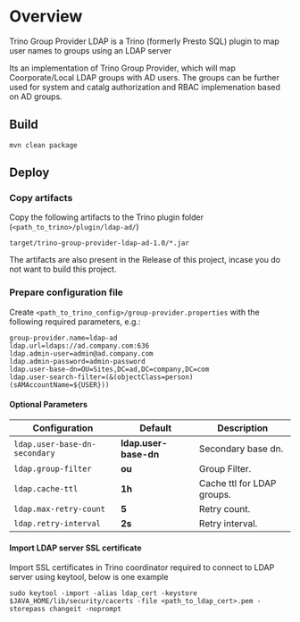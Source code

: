 # Overview

Trino Group Provider LDAP is a Trino (formerly Presto SQL) plugin to map user names to groups using an LDAP server 

Its an implementation of Trino Group Provider, which will map Coorporate/Local LDAP groups with AD users.
The groups can be further used for system and catalg authorization and RBAC implemenation based on AD groups.

## Build

```
mvn clean package
```

## Deploy

### Copy artifacts

Copy the following artifacts to the Trino plugin folder (`<path_to_trino>/plugin/ldap-ad/`)

```
target/trino-group-provider-ldap-ad-1.0/*.jar
```

The artifacts are also present in the Release of this project, incase you do not want to build this project.

### Prepare configuration file

Create `<path_to_trino_config>/group-provider.properties` with the following required parameters, e.g.:

```
group-provider.name=ldap-ad
ldap.url=ldaps://ad.company.com:636
ldap.admin-user=admin@ad.company.com
ldap.admin-password=admin-password
ldap.user-base-dn=OU=Sites,DC=ad,DC=company,DC=com
ldap.user-search-filter=(&(objectClass=person)(sAMAccountName=${USER}))
```

#### Optional Parameters

| Configuration                            | Default  | Description                |
| ---------------------------------------- | -------- | -------------------------- |
| `ldap.user-base-dn-secondary`   | **ldap.user-base-dn** | Secondary base dn.    |
| `ldap.group-filter` | **ou** | Group Filter. |
| `ldap.cache-ttl` | **1h** | Cache ttl for LDAP groups. |
| `ldap.max-retry-count` | **5** | Retry count. |
| `ldap.retry-interval` | **2s** | Retry interval. |

#### Import LDAP server SSL certificate
Import SSL certificates in Trino coordinator required to connect to LDAP server using keytool, below is one example

```
sudo keytool -import -alias ldap_cert -keystore $JAVA_HOME/lib/security/cacerts -file <path_to_ldap_cert>.pem -storepass changeit -noprompt

```

